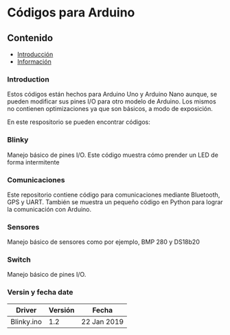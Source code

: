 # Códigos para Arduino

## Contenido

- [Introducción](#Introd)
- [Información](#PICfile)
 
### Introduction<a name = Introd></a>

Estos códigos están hechos para Arduino Uno y Arduino Nano aunque, se pueden modificar sus pines I/O para otro modelo de Arduino. Los mismos
no contienen optimizaciones ya que son básicos, a modo de exposición.

En este respositorio se pueden encontrar códigos:

### Blinky 

Manejo básico de pines I/O.
Este código muestra cómo prender un LED de forma intermitente 

### Comunicaciones
Este repositorio contiene código para comunicaciones mediante Bluetooth, GPS y UART.
También se muestra un pequeño código en Python para lograr la comunicación con Arduino.

### Sensores
Manejo básico de sensores como por ejemplo, BMP 280 y DS18b20

### Switch

Manejo básico de pines I/O.
 
### Versin y fecha date<a name = Version></a>

Driver            | Versión | Fecha
------------------|---------|------------
Blinky.ino        |  1.2    | 22 Jan 2019






